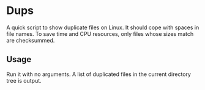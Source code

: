 # Dups
A quick script to show duplicate files on Linux. It should cope with spaces in file names.  To save time and CPU resources, only files whose sizes match are checksummed.

## Usage
Run it with no arguments. A list of duplicated files in the current directory tree is output.
